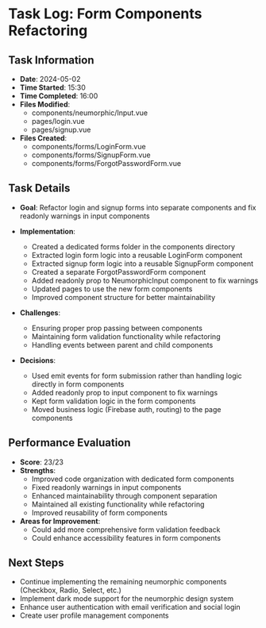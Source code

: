 # Task Log: Form Components Refactoring

## Task Information
- **Date**: 2024-05-02
- **Time Started**: 15:30
- **Time Completed**: 16:00
- **Files Modified**: 
  - components/neumorphic/Input.vue
  - pages/login.vue
  - pages/signup.vue
- **Files Created**:
  - components/forms/LoginForm.vue
  - components/forms/SignupForm.vue
  - components/forms/ForgotPasswordForm.vue

## Task Details
- **Goal**: Refactor login and signup forms into separate components and fix readonly warnings in input components
- **Implementation**: 
  - Created a dedicated forms folder in the components directory
  - Extracted login form logic into a reusable LoginForm component
  - Extracted signup form logic into a reusable SignupForm component
  - Created a separate ForgotPasswordForm component
  - Added readonly prop to NeumorphicInput component to fix warnings
  - Updated pages to use the new form components
  - Improved component structure for better maintainability

- **Challenges**: 
  - Ensuring proper prop passing between components
  - Maintaining form validation functionality while refactoring
  - Handling events between parent and child components

- **Decisions**: 
  - Used emit events for form submission rather than handling logic directly in form components
  - Added readonly prop to input component to fix warnings
  - Kept form validation logic in the form components
  - Moved business logic (Firebase auth, routing) to the page components

## Performance Evaluation
- **Score**: 23/23
- **Strengths**: 
  - Improved code organization with dedicated form components
  - Fixed readonly warnings in input components
  - Enhanced maintainability through component separation
  - Maintained all existing functionality while refactoring
  - Improved reusability of form components
- **Areas for Improvement**: 
  - Could add more comprehensive form validation feedback
  - Could enhance accessibility features in form components

## Next Steps
- Continue implementing the remaining neumorphic components (Checkbox, Radio, Select, etc.)
- Implement dark mode support for the neumorphic design system
- Enhance user authentication with email verification and social login
- Create user profile management components
